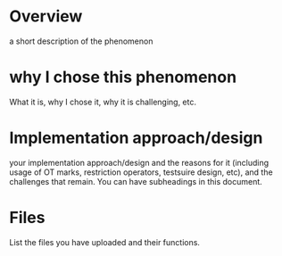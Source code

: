 # Overview

a short description of the phenomenon 

# why I chose this phenomenon 

What it is, why I chose it, why it is challenging, etc.

# Implementation approach/design

your implementation approach/design and the reasons for it (including usage of OT marks, restriction operators, testsuire design, etc), and the challenges that remain.
You can have subheadings in this document.

# Files

List the files you have uploaded and their functions.
